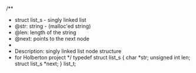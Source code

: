 /**
 * struct list_s - singly linked list
 * @str: string - (malloc'ed string)
 * @len: length of the string
 * @next: points to the next node
 *
 * Description: singly linked list node structure
 * for Holberton project
 */
typedef struct list_s
{
    char *str;
    unsigned int len;
    struct list_s *next;
} list_t;
